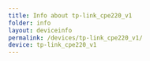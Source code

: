 ```yaml
---
title: Info about tp-link_cpe220_v1
folder: info
layout: deviceinfo
permalink: /devices/tp-link_cpe220_v1/
device: tp-link_cpe220_v1
---
```

